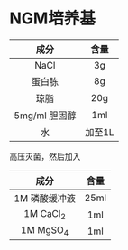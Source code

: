 # NGM培养基
|     成分     |  含量  |
|:----------:|:----:|
|    NaCl    |  3g  |
|    蛋白胨     |  8g  |
|     琼脂     | 20g  |
| 5mg/ml 胆固醇 | 1ml  |
|     水      | 加至1L |

高压灭菌，然后加入 

|         成分          |  含量  |
|:-------------------:|:----:|
|      1M 磷酸缓冲液       | 25ml |
| 1M CaCl<sub>2</sub> | 1ml  |
| 1M MgSO<sub>4</sub> | 1ml  |